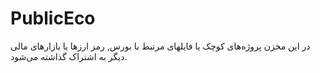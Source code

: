 # PublicEco
در این مخزن پروژه‌های کوچک یا فایلهای مرتبط با بورس, رمز ارزها یا بازارهای مالی دیگر به اشتراک گذاشته می‌شود.
